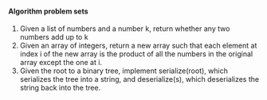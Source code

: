 #### Algorithm problem sets

1. Given a list of numbers and a number k, return whether any two numbers add up to k
2. Given an array of integers, return a new array such that each element at index i of the new array is the product of all the numbers in the original array except the one at i.
3. Given the root to a binary tree, implement serialize(root), which serializes the tree into a string, and deserialize(s), which deserializes the string back into the tree.
